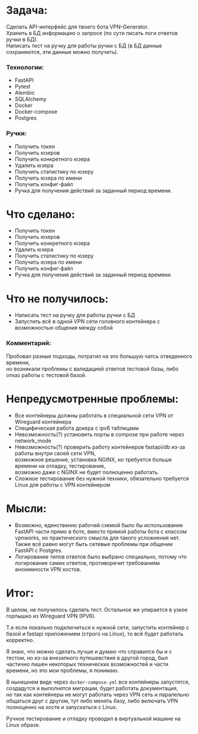 # Задача:
Сделать API-интерфейс для твоего бота VPN-Generator.  
Хранить в БД информацию о запросе (по сути писать логи ответов ручки в БД).  
Написать тест на ручку для работы ручки с БД (в БД данные сохраняются, эти данные можно получить).

### Технологии:
* FastAPI
* Pytest
* Alembic
* SQLAlchemy
* Docker
* Docker-compose
* Postgres

### Ручки:
* Получить токен
* Получить юзеров
* Получить конкретного юзера
* Удалить юзера
* Получить статистику по юзеру
* Получить юзера по имени
* Получить конфиг-файл
* Ручка для получения действий за заданный период времени.

# Что сделано:
* Получить токен
* Получить юзеров
* Получить конкретного юзера
* Удалить юзера
* Получить статистику по юзеру
* Получить юзера по имени
* Получить конфиг-файл
* Ручка для получения действий за заданный период времени.

# Что не получилось:
* Написать тест на ручку для работы ручки с БД  
* Запустить всё в одной VPN сети головного контейнера с возможностью общения между собой

### Комментарий:
Пробовал разные подходы, потратил на это большую чатсь отведенного времени,  
но возникали проблемы с валидацией ответов тестовой базы, либо отказ работы с тестовой базой.

# Непредусмотренные проблемы:
* Все контейнеры должны работать в специальной сети VPN от Wireguard контейнера
* Специфическая работа докера с ipv6 таблицами
* Невозможность(?) установить порты в compose при работе через network_mode
* Невозможность(?) проверить работу контейнеров fastapi/db из-за работы внутри своей сети VPN,  
 возможное решение, установка NGINX, но требуется больше времени на отладку, тестирование,  
 возможно даже с NGINX не будет полноценно работать.
* Сложное тестирование без нужной техники, обязательно требуется Linux для работы с VPN контейнером

# Мысли:
* Возможно, единственно рабочей схемой было бы использование FastAPI части прямо в боте, вместо прямой работы бота с классом vpnworks, но практического смысла для такого усложнения нет.  
Также всё равно могут быть сетевые проблемы при общении FastAPI с Postgres.
* Логирование типов ответов было выбрано специально, потому что логирование самих ответов, противоречит требованиям анонимности VPN хостов.

# Итог:
В целом, не получилось сделать тест. Остальное же упирается в узкое горлышко из Wireguard VPN (IPV6).  

Т.е если локально подключиться к нужной сети, запустить контейнер с базой и fastapi приложением (строго на Linux), то всё будет работать корректно.  

Я знаю, что можно сделать лучше и думаю что справился бы и с тестом, но из-за внезапного путешевствия в другой город, был частично лишен некоторых технических возможностей и части времени, но это мои проблемы, я понимаю.  

В нынешнем виде через `docker-compose.yml` все контейнеры запустятся, создадутся и выполнятся миграции, будет работать документация,  
но так как контейнеры не могут работать через VPN сеть и паралельно общаться друг с другом, тут либо менять базу, либо включать VPN полноценно на хосте и запускаться с Linux.

Ручное тестирование и отладку проводил в виртуальной машине на Linux образе.
